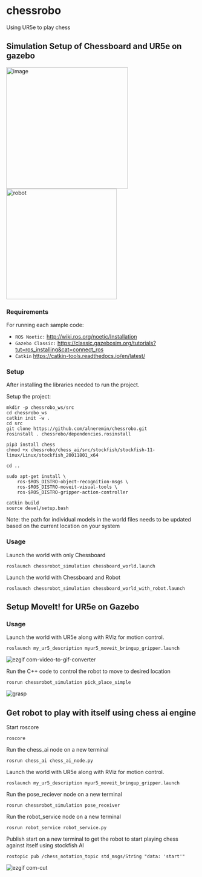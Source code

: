 # chessrobo
Using UR5e to play chess 


## Simulation Setup of Chessboard and UR5e on gazebo


<img width="321" alt="image" src="https://github.com/arunkru1998/chessrobo/assets/114765006/51d7edb9-a888-471c-ba89-d17a0e4db8e4">
<img width="292" alt="robot" src="https://github.com/arunkru1998/chessrobo/assets/114765006/cf5b256c-9625-49ee-97fd-353b25b6acc9">


### Requirements

For running each sample code:
- `ROS Noetic:` http://wiki.ros.org/noetic/Installation
- `Gazebo Classic:` https://classic.gazebosim.org/tutorials?tut=ros_installing&cat=connect_ros
- `Catkin` https://catkin-tools.readthedocs.io/en/latest/

### Setup

After installing the libraries needed to run the project. 

Setup the project:
```
mkdir -p chessrobo_ws/src
cd chessrobo_ws
catkin init -w .
cd src
git clone https://github.com/alneremin/chessrobo.git
rosinstall . chessrobo/dependencies.rosinstall

pip3 install chess
chmod +x chessrobo/chess_ai/src/stockfish/stockfish-11-linux/Linux/stockfish_20011801_x64

cd ..

sudo apt-get install \
    ros-$ROS_DISTRO-object-recognition-msgs \
    ros-$ROS_DISTRO-moveit-visual-tools \
    ros-$ROS_DISTRO-gripper-action-controller

catkin build
source devel/setup.bash
```

Note: the path for individual models in the world files needs to be updated based on the current location on your system

### Usage

Launch the world with only Chessboard
```
roslaunch chessrobot_simulation chessboard_world.launch 
```
Launch the world with Chessboard and Robot
```
roslaunch chessrobot_simulation chessboard_world_with_robot.launch 
```
## Setup MoveIt! for UR5e on Gazebo

### Usage

Launch the world with UR5e along with RViz for motion control.
```
roslaunch my_ur5_description myur5_moveit_bringup_gripper.launch

```
![ezgif com-video-to-gif-converter](https://github.com/arunkru1998/chessrobo/assets/114765006/4d048b2e-d9fd-42a0-99ac-d42fe5c5c1d7)

Run the C++ code to control the robot to move to desired location
```
rosrun chessrobot_simulation pick_place_simple
```


![grasp](https://github.com/arunkru1998/chessrobo/assets/114765006/b62323f0-336b-4418-8ee7-98695029eed5)

## Get robot to play with itself using chess ai engine

Start roscore
```
roscore
```
Run the chess_ai node on a new terminal
```
rosrun chess_ai chess_ai_node.py
```
Launch the world with UR5e along with RViz for motion control.
```
roslaunch my_ur5_description myur5_moveit_bringup_gripper.launch
```
Run the pose_reciever node on a new terminal
```
rosrun chessrobot_simulation pose_receiver
```
Run the robot_service node on a new terminal
```
rosrun robot_service robot_service.py
```
Publish start on a new terminal to get the robot to start playing chess against itself using stockfish AI
```
rostopic pub /chess_notation_topic std_msgs/String "data: 'start'" 
```
![ezgif com-cut](https://github.com/arunkru1998/chessrobo/assets/114765006/39295b97-8d5b-4661-a703-c5a70b3c5d6c)






